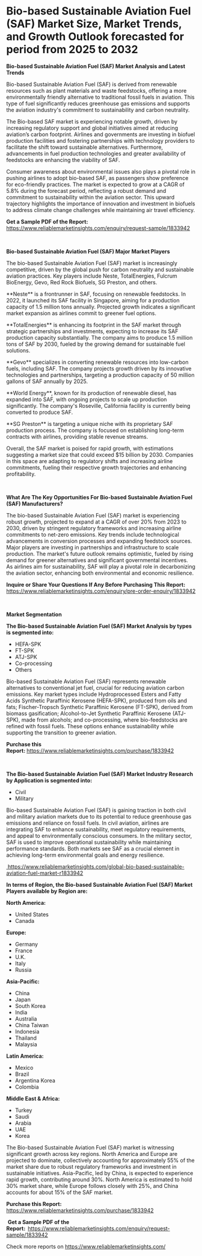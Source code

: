 <p><h1>Bio-based Sustainable Aviation Fuel (SAF) Market Size, Market Trends, and Growth Outlook forecasted for period from 2025 to 2032</h1></p><p><strong>Bio-based Sustainable Aviation Fuel (SAF) Market Analysis and Latest Trends</strong></p>
<p><p>Bio-based Sustainable Aviation Fuel (SAF) is derived from renewable resources such as plant materials and waste feedstocks, offering a more environmentally friendly alternative to traditional fossil fuels in aviation. This type of fuel significantly reduces greenhouse gas emissions and supports the aviation industry's commitment to sustainability and carbon neutrality.</p><p>The Bio-based SAF market is experiencing notable growth, driven by increasing regulatory support and global initiatives aimed at reducing aviation’s carbon footprint. Airlines and governments are investing in biofuel production facilities and fostering partnerships with technology providers to facilitate the shift toward sustainable alternatives. Furthermore, advancements in fuel production technologies and greater availability of feedstocks are enhancing the viability of SAF. </p><p>Consumer awareness about environmental issues also plays a pivotal role in pushing airlines to adopt bio-based SAF, as passengers show preference for eco-friendly practices. The market is expected to grow at a CAGR of 5.8% during the forecast period, reflecting a robust demand and commitment to sustainability within the aviation sector. This upward trajectory highlights the importance of innovation and investment in biofuels to address climate change challenges while maintaining air travel efficiency.</p></p>
<p><strong>Get a Sample PDF of the Report:&nbsp;</strong> <a href="https://www.reliablemarketinsights.com/enquiry/request-sample/1833942?utm_campaign=2041&utm_medium=2&utm_source=Github&utm_content=ia&utm_term=03022025&utm_id=bio-based-sustainable-aviation-fuel-saf">https://www.reliablemarketinsights.com/enquiry/request-sample/1833942</a></p>
<p>&nbsp;</p>
<p><strong>Bio-based Sustainable Aviation Fuel (SAF) Major Market Players</strong></p>
<p><p>The bio-based Sustainable Aviation Fuel (SAF) market is increasingly competitive, driven by the global push for carbon neutrality and sustainable aviation practices. Key players include Neste, TotalEnergies, Fulcrum BioEnergy, Gevo, Red Rock Biofuels, SG Preston, and others.</p><p>**Neste** is a frontrunner in SAF, focusing on renewable feedstocks. In 2022, it launched its SAF facility in Singapore, aiming for a production capacity of 1.5 million tons annually. Projected growth indicates a significant market expansion as airlines commit to greener fuel options.</p><p>**TotalEnergies** is enhancing its footprint in the SAF market through strategic partnerships and investments, expecting to increase its SAF production capacity substantially. The company aims to produce 1.5 million tons of SAF by 2030, fueled by the growing demand for sustainable fuel solutions.</p><p>**Gevo** specializes in converting renewable resources into low-carbon fuels, including SAF. The company projects growth driven by its innovative technologies and partnerships, targeting a production capacity of 50 million gallons of SAF annually by 2025.</p><p>**World Energy**, known for its production of renewable diesel, has expanded into SAF, with ongoing projects to scale up production significantly. The company's Roseville, California facility is currently being converted to produce SAF.</p><p>**SG Preston** is targeting a unique niche with its proprietary SAF production process. The company is focused on establishing long-term contracts with airlines, providing stable revenue streams.</p><p>Overall, the SAF market is poised for rapid growth, with estimations suggesting a market size that could exceed $15 billion by 2030. Companies in this space are adapting to regulatory shifts and increasing airline commitments, fueling their respective growth trajectories and enhancing profitability.</p></p>
<p>&nbsp;</p>
<p><strong>What Are The Key Opportunities For Bio-based Sustainable Aviation Fuel (SAF) Manufacturers?</strong></p>
<p><p>The bio-based Sustainable Aviation Fuel (SAF) market is experiencing robust growth, projected to expand at a CAGR of over 20% from 2023 to 2030, driven by stringent regulatory frameworks and increasing airline commitments to net-zero emissions. Key trends include technological advancements in conversion processes and expanding feedstock sources. Major players are investing in partnerships and infrastructure to scale production. The market's future outlook remains optimistic, fueled by rising demand for greener alternatives and significant governmental incentives. As airlines aim for sustainability, SAF will play a pivotal role in decarbonizing the aviation sector, enhancing both environmental and economic resilience.</p></p>
<p><strong>Inquire or Share Your Questions If Any Before Purchasing This Report:</strong> <a href="https://www.reliablemarketinsights.com/enquiry/pre-order-enquiry/1833942?utm_campaign=2041&utm_medium=2&utm_source=Github&utm_content=ia&utm_term=03022025&utm_id=bio-based-sustainable-aviation-fuel-saf">https://www.reliablemarketinsights.com/enquiry/pre-order-enquiry/1833942</a></p>
<p>&nbsp;</p>
<p><strong>Market Segmentation</strong></p>
<p><strong>The Bio-based Sustainable Aviation Fuel (SAF) Market Analysis by types is segmented into:</strong></p>
<p><ul><li>HEFA-SPK</li><li>FT-SPK</li><li>ATJ-SPK</li><li>Co-processing</li><li>Others</li></ul></p>
<p><p>Bio-based Sustainable Aviation Fuel (SAF) represents renewable alternatives to conventional jet fuel, crucial for reducing aviation carbon emissions. Key market types include Hydroprocessed Esters and Fatty Acids Synthetic Paraffinic Kerosene (HEFA-SPK), produced from oils and fats; Fischer-Tropsch Synthetic Paraffinic Kerosene (FT-SPK), derived from biomass gasification; Alcohol-to-Jet Synthetic Paraffinic Kerosene (ATJ-SPK), made from alcohols; and co-processing, where bio-feedstocks are refined with fossil fuels. These options enhance sustainability while supporting the transition to greener aviation.</p></p>
<p><strong>Purchase this Report:&nbsp;</strong><a href="https://www.reliablemarketinsights.com/purchase/1833942?utm_campaign=2041&utm_medium=2&utm_source=Github&utm_content=ia&utm_term=03022025&utm_id=bio-based-sustainable-aviation-fuel-saf">https://www.reliablemarketinsights.com/purchase/1833942</a></p>
<p>&nbsp;</p>
<p><strong>The Bio-based Sustainable Aviation Fuel (SAF) Market Industry Research by Application is segmented into:</strong></p>
<p><ul><li>Civil</li><li>Military</li></ul></p>
<p><p>Bio-based Sustainable Aviation Fuel (SAF) is gaining traction in both civil and military aviation markets due to its potential to reduce greenhouse gas emissions and reliance on fossil fuels. In civil aviation, airlines are integrating SAF to enhance sustainability, meet regulatory requirements, and appeal to environmentally conscious consumers. In the military sector, SAF is used to improve operational sustainability while maintaining performance standards. Both markets see SAF as a crucial element in achieving long-term environmental goals and energy resilience.</p></p>
<p><a href="https://www.reliablemarketinsights.com/global-bio-based-sustainable-aviation-fuel-market-r1833942?utm_campaign=2041&utm_medium=2&utm_source=Github&utm_content=ia&utm_term=03022025&utm_id=bio-based-sustainable-aviation-fuel-saf">&nbsp;https://www.reliablemarketinsights.com/global-bio-based-sustainable-aviation-fuel-market-r1833942</a></p>
<p><strong>In terms of Region, the Bio-based Sustainable Aviation Fuel (SAF) Market Players available by Region are:</strong></p>
<p>
    <p> <strong> North America: </strong>
        <ul>
            <li>United States</li>
            <li>Canada</li>
        </ul>
        </p> 
    <p> <strong> Europe: </strong>
        <ul>
            <li>Germany</li>
            <li>France</li>
            <li>U.K.</li>
            <li>Italy</li>
            <li>Russia</li>
        </ul>
        </p> 
    <p> <strong> Asia-Pacific: </strong>
        <ul>
            <li>China</li>
            <li>Japan</li>
            <li>South Korea</li>
            <li>India</li>
            <li>Australia</li>
            <li>China Taiwan</li>
            <li>Indonesia</li>
            <li>Thailand</li>
            <li>Malaysia</li>
        </ul>
        </p> 
    <p> <strong> Latin America: </strong>
        <ul>
            <li>Mexico</li>
            <li>Brazil</li>
            <li>Argentina Korea</li>
            <li>Colombia</li>
        </ul>
        </p> 
    <p> <strong> Middle East & Africa: </strong>
        <ul>
            <li>Turkey</li>
            <li>Saudi</li>
            <li>Arabia</li>
            <li>UAE</li>
            <li>Korea</li>
        </ul>
    </p>
    </p>
<p><p>The Bio-based Sustainable Aviation Fuel (SAF) market is witnessing significant growth across key regions. North America and Europe are projected to dominate, collectively accounting for approximately 55% of the market share due to robust regulatory frameworks and investment in sustainable initiatives. Asia-Pacific, led by China, is expected to experience rapid growth, contributing around 30%. North America is estimated to hold 30% market share, while Europe follows closely with 25%, and China accounts for about 15% of the SAF market.</p></p>
<p><strong>Purchase this Report: </strong><a href="https://www.reliablemarketinsights.com/purchase/1833942?utm_campaign=2041&utm_medium=2&utm_source=Github&utm_content=ia&utm_term=03022025&utm_id=bio-based-sustainable-aviation-fuel-saf">https://www.reliablemarketinsights.com/purchase/1833942</a></p>
<p>&nbsp;<strong>Get a Sample PDF of the Report:&nbsp;&nbsp;</strong><a href="https://www.reliablemarketinsights.com/enquiry/request-sample/1833942?utm_campaign=2041&utm_medium=2&utm_source=Github&utm_content=ia&utm_term=03022025&utm_id=bio-based-sustainable-aviation-fuel-saf">https://www.reliablemarketinsights.com/enquiry/request-sample/1833942</a></p>
<p><strong></strong></p>
<p>Check more reports on <a href="https://www.reliablemarketinsights.com/?utm_campaign=2041&utm_medium=2&utm_source=Github&utm_content=ia&utm_term=03022025&utm_id=bio-based-sustainable-aviation-fuel-saf">https://www.reliablemarketinsights.com/</a></p>